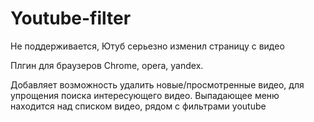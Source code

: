 # Youtube-filter

Не поддерживается, Ютуб серьезно изменил страницу с видео

Плгин для браузеров Chrome, opera, yandex.

Добавляет возможность удалить новые/просмотренные видео, для упрощения поиска интересующего видео.
Выпадающее меню находится над списком видео, рядом с фильтрами youtube
